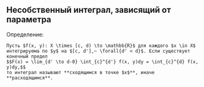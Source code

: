 ## Несобственный интеграл, зависящий от параметра
Определение:
```spoiler-markdown
Пусть $f(x, y): X \times [c, d) \to \mathbb{R}$ для каждого $x \in X$ интегрируема по $y$ на $[c, d'],~ \forall{d' < d}$. Если существует конечный предел
$$F(x) = \lim_{d' \to d-0} \int_{c}^{d'} f(x, y)dy = \int_{c}^{d} f(x, y)dy,$$
то интеграл называют **сходящимся в точке $x$**, иначе **расходящимся**.
```
